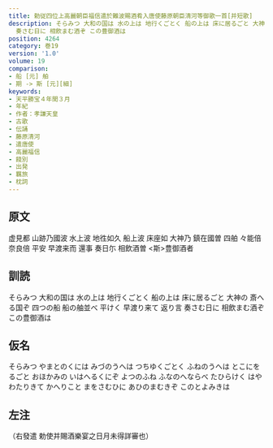 ```yaml
---
title: 勅従四位上高麗朝臣福信遣於難波賜酒肴入唐使藤原朝臣清河等御歌一首[并短歌]
description: そらみつ 大和の国は 水の上は 地行くごとく 船の上は 床に居るごと 大神の 斎へる国ぞ 四つの船 船の舳並べ 平けく 早渡り来て 返り言
  奏さむ日に 相飲まむ酒ぞ この豊御酒は
position: 4264
category: 巻19
version: '1.0'
volume: 19
comparison:
- 船 [元] 舶
- 期 -> 斯 [元][細]
keywords:
- 天平勝宝４年閏３月
- 年紀
- 作者：孝謙天皇
- 古歌
- 伝誦
- 藤原清河
- 遣唐使
- 高麗福信
- 餞別
- 出発
- 羈旅
- 枕詞
---
```


## 原文

虚見都 山跡乃國波 水上波 地徃如久 船上波 床座如 大神乃 鎮在國曽 四舶 々能倍奈良倍 平安 早渡来而 還事 奏日尓 相飲酒曽 <斯>豊御酒者

## 訓読

そらみつ 大和の国は 水の上は 地行くごとく 船の上は 床に居るごと 大神の 斎へる国ぞ 四つの船 船の舳並べ 平けく 早渡り来て 返り言 奏さむ日に 相飲まむ酒ぞ この豊御酒は

## 仮名

そらみつ やまとのくには みづのうへは つちゆくごとく ふねのうへは とこにをるごと おほかみの いはへるくにぞ よつのふね ふなのへならべ たひらけく はやわたりきて かへりこと まをさむひに あひのまむきぞ このとよみきは

## 左注

（右發遣 勅使并賜酒樂宴之日月未得詳審也）
